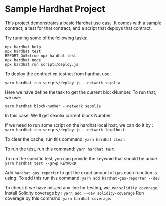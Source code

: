 # Sample Hardhat Project

This project demonstrates a basic Hardhat use case. It comes with a sample contract, a test for that contract, and a script that deploys that contract.

Try running some of the following tasks:

```shell
npx hardhat help
npx hardhat test
REPORT_GAS=true npx hardhat test
npx hardhat node
npx hardhat run scripts/deploy.js
```

To deploy the contract on testnet from hardhat use:

```
yarn hardhat run scripts/deploy.js --network sepolia
```

Here we have define the task to get the current blockNumber. To run that, we use:

```
yarn hardhat block-number --network sepolia
```

In this case, We'll get sepolia current block Number.

If we need to run some script on the hardhat local host, we can do it by : `yarn hardhat run scripts/deploy.js --network localhost`

To clear the cache, run this command: `yarn hardhat clean`

To run the test, run this command:
`yarn hardhat test`

To run the specific test, you can provide the keyword that should be uniue.
`yarn hardhat test --grep KEYWORD`

Add `hardhat gas reporter` to get the exact amount of gas each function is using. To add this run this command:
`yarn add hardhat-gas-reporter --dev`

To check if we have missed any line for testing, we use `solidity coverage`.
Install Solidity coverage by : `yarn add --dev solidity-coverage`
Run coverage by this command: `yarn hardhat coverage`.
